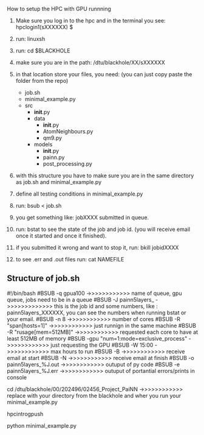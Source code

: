 How to setup the HPC with GPU runnning

1. Make sure you log in to the hpc and in the terminal you see: hpclogin1(sXXXXXX) $ 
2. run: linuxsh
3. run: cd $BLACKHOLE
4. make sure you are in the path: /dtu/blackhole/XX/sXXXXXX
5. in that location store your files, you need: (you can just copy paste the folder from the repo)
    - job.sh
    - minimal_example.py
    - src
        - __init__.py
        - data
            - __init__.py
            - AtomNeighbours.py
            - qm9.py
        - models
            - __init__.py
            - painn.py
            - post_processing.py

6. with this structure you have to make sure you are in the same directory as job.sh and minimal_example.py
7. define all testing conditions in minimal_example.py
7. run: bsub < job.sh
8. you get something like: jobXXXX submitted in queue.
9. run: bstat to see the state of the job and job id. (you will receive email once it started and once it finished).
10. if you submitted it wrong and want to stop it, run: bkill jobidXXXX
12. to see .err and .out files run: cat NAMEFILE


## Structure of job.sh
#!/bin/bash
#BSUB -q gpua100                  ->>>>>>>>>>>> name of queue, gpu queue, jobs need to be in a queue 
#BSUB -J painn5layers_     ->>>>>>>>>>>>> this is the job id and some numbers, like : painn5layers_XXXXXX, you can see the numbers when running bstat or your email.
#BSUB -n 8                   ->>>>>>>>>>>> number of cores
#BSUB -R "span[hosts=1]"                     ->>>>>>>>>>>> just runnign in the same machine
#BSUB -R "rusage[mem=512MB]"                     ->>>>>>>>>>>> requested each core to have at least 512MB of memory
#BSUB -gpu "num=1:mode=exclusive_process"                          ->>>>>>>>>>>> just requesting the GPU
#BSUB -W 15:00             ->>>>>>>>>>>> max hours to run
#BSUB -B              ->>>>>>>>>>>> receive email at start
#BSUB -N              ->>>>>>>>>>>> receive email at finish
#BSUB -o painn5layers_%J.out                  ->>>>>>>>>>>> outuput of py code
#BSUB -e painn5layers_%J.err                  ->>>>>>>>>>>> outuput of portantial errors/prints in console

cd /dtu/blackhole/00/202496/02456_Project_PaiNN               ->>>>>>>>>>>> replace with your directory from the blackhole and wher you run your minimal_example.py

hpcintrogpush           

python minimal_example.py

